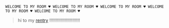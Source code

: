 



```
WELCOME TO MY ROOM ♥︎ WELCOME TO MY ROOM ♥︎ WELCOME TO MY ROOM ♥︎ WELCOME TO MY ROOM ♥︎ WELCOME TO MY ROOM ♥︎
```
> hi to my [rentry](https://rentry.co/areumdawon) !!!!!!!!!!!!!!!!!!!!!!!!


